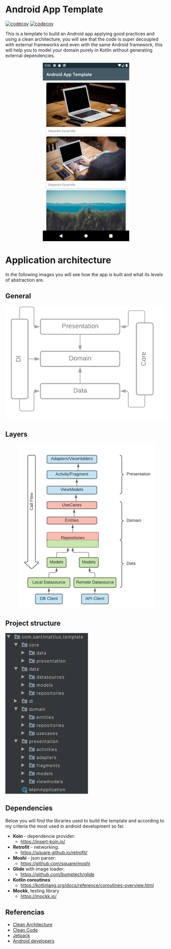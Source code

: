 # Android App Template

[![codecov](https://codecov.io/gh/santimattius/android-arch-template/branch/master/graph/badge.svg?token=7ITWBL56NJ)](https://codecov.io/gh/santimattius/android-arch-template) [![codecov](https://www.travis-ci.com/santimattius/android-arch-template.svg?token=P7xvicFZMo2reEHHNuJS&branch=master)](https://www.travis-ci.com/santimattius/android-arch-template)

This is a template to build an Android app applying good practices and using a clean architecture, you will see that the code is super decoupled with external frameworks and even with the same Android framework, this will help you to model your domain purely in Kotlin without generating external dependencies.

<p align="center">
  <img src="https://github.com/santimattius/android-arch-template/blob/master/screenshoot/android-clean-arch-capture.png?raw=true" alt="App Capture"/>
</p>


# Application architecture

In the following images you will see how the app is built and what its levels of abstraction are.

## General

<p align="center">
  <img src="https://github.com/santimattius/android-arch-template/blob/master/screenshoot/android-clean-arch-general.png?raw=true" alt="general architecture"/>
</p>

## Layers
<p align="center">
  <img src="https://github.com/santimattius/android-arch-template/blob/master/screenshoot/android-clean-arch-layers.png?raw=true" alt="architecture layers"/>
</p>

## Project structure

<p align="left">
  <img src="https://github.com/santimattius/android-arch-template/blob/master/screenshoot/android-clean-arch-packages.png?raw=true" alt="Project packages"/>
</p>

## Dependencies

Below you will find the libraries used to build the template and according to my criteria the most used in android development so far.

- **Koin** - dependencie provider: 
  - https://insert-koin.io/
- **Retrofit** - networking: 
  - https://square.github.io/retrofit/
- **Moshi** - json parser:
  - https://github.com/square/moshi
- **Glide** with image loader:
  - https://github.com/bumptech/glide
- **Kotlin coroutines**
  - https://kotlinlang.org/docs/reference/coroutines-overview.html
- **Mockk**, testing library
  - https://mockk.io/  

## Referencias

 - [Clean Architecture](https://blog.cleancoder.com/uncle-bob/2012/08/13/the-clean-architecture.html)
 - [Clean Code](https://blog.cleancoder.com/)
 - [Jetpack](https://developer.android.com/jetpack?gclid=CjwKCAjw7diEBhB-EiwAskVi13xJGdb6SCxqntF3pNt6JQ4ulvEQsB9JelBK2OIG5P0cePTCcsOksBoCk1sQAvD_BwE&gclsrc=aw.ds)
 - [Android developers](https://developer.android.com/)
